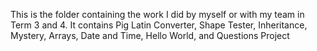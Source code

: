 This is the folder containing the work I did by myself or with my team in Term 3 and 4.
It contains Pig Latin Converter, Shape Tester, Inheritance, Mystery, Arrays, Date and Time, Hello World, and Questions Project
